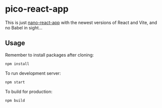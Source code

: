 # pico-react-app

This is just [nano-react-app](https://github.com/nano-react-app/nano-react-app) with the newest versions of React and Vite, and no Babel in sight...


## Usage
Remember to install packages after cloning:

```bash
npm install
```

To run development server:

```bash
npm start
```

To build for production:

```bash
npm build
```

